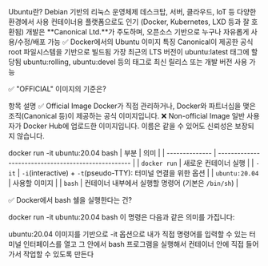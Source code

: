 Ubuntu란?
Debian 기반의 리눅스 운영체제
데스크탑, 서버, 클라우드, IoT 등 다양한 환경에서 사용
컨테이너용 플랫폼으로도 인기 (Docker, Kubernetes, LXD 등과 잘 호환됨)
개발은 **Canonical Ltd.**가 주도하며, 오픈소스 기반으로 누구나 자유롭게 사용/수정/배포 가능
✅ Docker에서의 Ubuntu 이미지 특징
Canonical이 제공한 공식 root 파일시스템을 기반으로 빌드됨
가장 최근의 LTS 버전이 ubuntu:latest 태그에 할당됨
ubuntu:rolling, ubuntu:devel 등의 태그로 최신 릴리스 또는 개발 버전 사용 가능


✅ "OFFICIAL" 이미지의 기준은?

항목	설명
✅ Official Image	Docker가 직접 관리하거나, Docker와 파트너십을 맺은 조직(Canonical 등)이 제공하는 공식 이미지입니다.
❌ Non-official Image	일반 사용자가 Docker Hub에 업로드한 이미지입니다. 이름은 같을 수 있어도 신뢰성은 보장되지 않습니다.

docker run -it ubuntu:20.04 bash
| 부분             | 의미                                                  |
| -------------- | --------------------------------------------------- |
| `docker run`   | 새로운 컨테이너 실행                                         |
| `-it`          | `-i`(interactive) + `-t`(pseudo-TTY): 터미널 연결을 위한 옵션 |
| `ubuntu:20.04` | 사용할 이미지                                             |
| `bash`         | 컨테이너 내부에서 실행할 명령어 (기본은 `/bin/sh`)                   |

✅ Docker에서 bash 쉘을 실행한다는 건?

docker run -it ubuntu:20.04 bash
이 명령은 다음과 같은 의미를 가집니다:

ubuntu:20.04 이미지를 기반으로
-it 옵션으로 내가 직접 명령어를 입력할 수 있는 터미널 인터페이스를 열고
그 안에서 bash 프로그램을 실행해서
컨테이너 안에 직접 들어가서 작업할 수 있도록 만든다